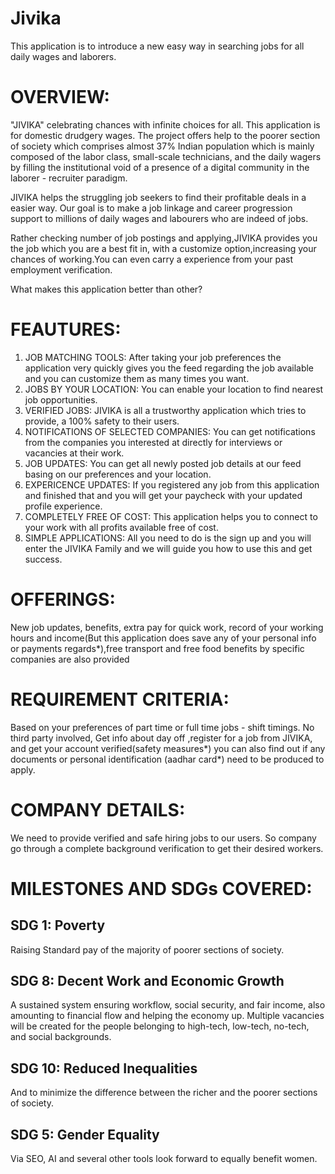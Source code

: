 # Jivika
This application is to introduce a new easy way in searching jobs for all daily wages and laborers.

# OVERVIEW:
"JIVIKA" celebrating chances with infinite choices for all.
This application is for domestic drudgery wages.
The project offers help to the poorer section of society which comprises almost 37% Indian population 
which is mainly composed of the labor class, small-scale technicians, and the daily wagers by filling 
the institutional void of a presence of a digital community in the laborer - recruiter paradigm.

JIVIKA helps the struggling job seekers to find their profitable deals in a easier way.
Our goal is to make a job linkage and career progression support to millions of daily wages and labourers 
who are indeed of jobs.

Rather checking number of job postings and applying,JIVIKA provides you the job which you are a best fit in,
with a customize option,increasing your chances of working.You can even carry a experience from your 
past employment verification.
 
What makes this application better than other? 
# FEAUTURES:
1. JOB MATCHING TOOLS: After taking your job preferences the application very quickly gives you the feed 
   regarding the job available and you can customize them as many times you want.
2. JOBS BY YOUR LOCATION:  You can enable your location to find nearest job opportunities.
3. VERIFIED JOBS: JIVIKA is all a trustworthy application which tries to provide, a 100% safety to their users.
4. NOTIFICATIONS OF SELECTED COMPANIES: You can get notifications from the companies you interested at directly
   for interviews or vacancies at their work.
5. JOB UPDATES: You can get all newly posted job details at our feed basing on our preferences and your location.
6. EXPERICENCE UPDATES: If you registered any job from this application and finished that and you will get your
   paycheck with your updated profile experience.
7. COMPLETELY FREE OF COST: This application helps you to connect to your work with all profits available free of cost.
8. SIMPLE APPLICATIONS: All you need to do is the sign up and you will enter the JIVIKA Family and we will 
   guide you how to use this and get success.
  
# OFFERINGS:
   New job updates, benefits, extra pay for quick work, record of your working hours and income(But this application 
   does save any of your personal info or payments regards*),free transport and free food benefits by specific
   companies are also provided
# REQUIREMENT CRITERIA:
   Based on your preferences of part time or full time jobs - shift timings.
   No third party involved, Get info about day off ,register for a job from JIVIKA, and get your account verified(safety measures*)
   you can also find out if any documents or personal identification (aadhar card*) need to be produced to apply.
# COMPANY DETAILS:
   We need to provide verified and safe hiring jobs to our users. So company go through a complete background 
   verification to get their desired workers.

# MILESTONES AND SDGs COVERED:
## SDG 1: Poverty 
  Raising Standard pay of the majority of poorer sections of society.
  
## SDG 8: Decent Work and Economic Growth
  A sustained system ensuring workflow, social security, and fair income, also amounting to financial flow and helping the economy up. Multiple vacancies will be created for the   people belonging to high-tech, low-tech, no-tech, and social backgrounds.
  
## SDG 10: Reduced Inequalities
  And to minimize the difference between the richer and the poorer sections of society.
  
## SDG 5: Gender Equality
  Via SEO, AI and several other tools look forward to equally benefit women.

